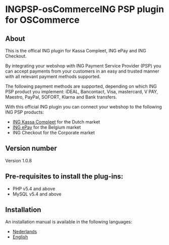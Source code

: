 # INGPSP-osCommerceING PSP plugin for OSCommerce

## About
This is the offical ING plugin for Kassa Compleet, ING ePay and ING Checkout.

By integrating your webshop with ING Payment Service Provider (PSP) you can accept payments from your customers in an easy and trusted manner with all relevant payment methods supported. 

The following payment methods are supported, depending on which ING PSP product you implement: iDEAL, Bancontact, Visa, mastercard, V PAY, Maestro, PayPal, SOFORT, Klarna and Bank transfers.

With this official ING plugin you can connect your webshop to the following ING PSP products: 
- [ING Kassa Compleet](https://www.ing.nl/zakelijk/betalen/geld-ontvangen/kassa-compleet/index.html) for the Dutch market
- [ING ePay](https://www.ing.be/nl/business/daily-banking/incomingpayments/epay) for the Belgium market
- ING Checkout for the Corporate market

## Version number
Version 1.0.8

## Pre-requisites to install the plug-ins:
* PHP v5.4 and above
* MySQL v5.4 and above

## Installation
An installation manual is available in the following languages:
* [Nederlands](../../wiki/NL:-ING-PSP-installatie-handleiding-voor-osCommerce)
* [English](../../wiki/EN:-ING-PSP-installation-manual-for-osCommerce)

